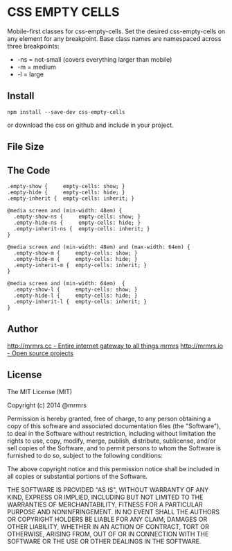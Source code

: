 # CSS EMPTY CELLS

  Mobile-first classes for css-empty-cells.
  Set the desired css-empty-cells on any element for any breakpoint.
  Base class names are namespaced across three breakpoints:

*  -ns = not-small (covers everything larger than mobile)
*  -m  = medium
*  -l  = large

## Install
```
npm install --save-dev css-empty-cells
```
or download the css on github and include in your project.

## File Size


## The Code
```
.empty-show {     empty-cells: show; }
.empty-hide {     empty-cells: hide; }
.empty-inherit {  empty-cells: inherit; }

@media screen and (min-width: 48em) {
  .empty-show-ns {     empty-cells: show; }
  .empty-hide-ns {     empty-cells: hide; }
  .empty-inherit-ns {  empty-cells: inherit; }
}

@media screen and (min-width: 48em) and (max-width: 64em) {
  .empty-show-m {     empty-cells: show; }
  .empty-hide-m {     empty-cells: hide; }
  .empty-inherit-m {  empty-cells: inherit; }
}

@media screen and (min-width: 64em)  {
  .empty-show-l {     empty-cells: show; }
  .empty-hide-l {     empty-cells: hide; }
  .empty-inherit-l {  empty-cells: inherit; }
}

```

## Author

[http://mrmrs.cc - Entire internet gateway to all things mrmrs](http://mrmrs.cc)
[http://mrmrs.io - Open source projects](http://mrmrs.io)

## License

The MIT License (MIT)

Copyright (c) 2014 @mrmrs

Permission is hereby granted, free of charge, to any person obtaining a copy
of this software and associated documentation files (the "Software"), to deal
in the Software without restriction, including without limitation the rights
to use, copy, modify, merge, publish, distribute, sublicense, and/or sell
copies of the Software, and to permit persons to whom the Software is
furnished to do so, subject to the following conditions:

The above copyright notice and this permission notice shall be included in
all copies or substantial portions of the Software.

THE SOFTWARE IS PROVIDED "AS IS", WITHOUT WARRANTY OF ANY KIND, EXPRESS OR
IMPLIED, INCLUDING BUT NOT LIMITED TO THE WARRANTIES OF MERCHANTABILITY,
FITNESS FOR A PARTICULAR PURPOSE AND NONINFRINGEMENT. IN NO EVENT SHALL THE
AUTHORS OR COPYRIGHT HOLDERS BE LIABLE FOR ANY CLAIM, DAMAGES OR OTHER
LIABILITY, WHETHER IN AN ACTION OF CONTRACT, TORT OR OTHERWISE, ARISING FROM,
OUT OF OR IN CONNECTION WITH THE SOFTWARE OR THE USE OR OTHER DEALINGS IN
THE SOFTWARE.

